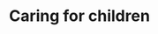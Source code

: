---
banner:
  content: 'You can set this component to ''display: true'' to show a banner at the
    top of the page.'
  display: false
  heading: This is a place to place urgent information
layout: category
name: caring-for-children
owner: CDC
questions:
- are-children-at-risk
- are-symptoms-of-COVID-19-different-in-children
- how-can-i-keep-my-children-healthy
- how-can-i-protect-my-child-from-COVID-19
- how-do-i-prepare-my-child-for-an-outbreak
- what-if-child-or-someone-in-home-is-sick
- child-with-special-healthcare-need-higher-risk
- what-is-multisystem-inflammatory-syndrome-in-children
- additional-steps-child-special-healthcare-need
- what-if-child-underlying-symptoms-get-worse
- what-if-child-needs-to-go-to-hospital
- how-should-parents-talk-to-children-about-covid19
- how-can-my-family-cope-with-added-stress
- how-can-i-manage-anxiety-stress
- should-children-wear-face-masks
- considerations-for-returning-child-to-school
- preparations-for-sending-child-back-to-school
- while-school-is-out-how-can-i-help-my-child-continue-learning
- should-schools-test-students-for-covid-19
- remote-learning-childrens-privacy
- what-should-breastfeeding-mothers-do
- what-to-do-if-child-has-difficulty-adjusting
- is-there-guidance-on-food-planning
- while-school-is-out-can-my-child-hang-with-friend
- while-school-is-out-should-i-limit-time-with-older-adults
redirect_from:
- /parents-and-children/
- /k12-childcare/planning-and-preparedness/
- /k12-childcare/recent-travel/
- /k12-childcare/school-dismissals/
- /k12-childcare/how-should-my-school-prepare-no-transmission/
- /k12-childcare/school-attended-before-diagnosed/
- /k12-childcare/school-prepare-minimal-moderate/
- /k12-childcare/should-my-school-screen-students-for-cases-of-covid-19/
- /k12-childcare/substantial-community-transmission/
- /k12-childcare/what-can-staff-and-students-do/
- /k12-childcare/what-resources-does-cdc-have-available-to-share-with-staff-students-and-parents/
- /k12-childcare/what-should-i-consider-as-i-plan/
- /k12-childcare/what-should-i-do-if-my-school-experiences-increased-rates-of-absenteeism/
- /k12-childcare/what-should-i-include-emergency-operations/
- /k12-childcare/what-steps-should-my-school-take-if-a-student-or-staff-member-shows-symptoms-of-covid-19/
- /k12-childcare/school-recently-traveled-to-an-area-with-covid-19/
- /k12-childcare/if-schools-are-dismissed-students-keep-learning/
- /k12-childcare/school-dismissal-what-else-should-i-consider/
- /k12-childcare/what-should-my-school-consider-re-opening/
- /k12-childcare/when-should-i-dismiss/
- /k12-childcare/
title: Caring for children
---